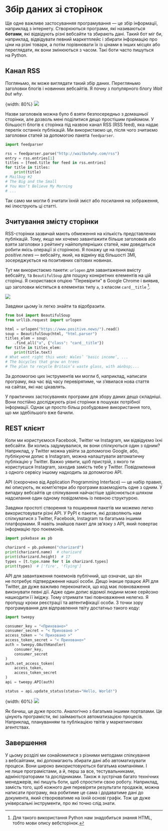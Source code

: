 # Збір даних зі сторінок

Ще одне важливе застосуванняя програмування — це&nbsp;збір інформації, наприклад з&nbsp;інтернету. Створюються програми, які називаються **ботами**, які відвідують різні вебсайти та&nbsp;збирають дані. Такий бот міг би, наприклад, відвідувати певний маркетплейс і збирати інформацію про ціни на&nbsp;різні товари, а потім порівнювати їх із цінами в&nbsp;інших місцях або переглядати, як&nbsp;вони змінюються з&nbsp;часом. Такі боти часто пишуться на&nbsp;Python.

## Канал RSS

Погляньмо, як&nbsp;може виглядати такий збір даних. Перегляньмо заголовки блогів і новинних вебсайтів. Я почну з&nbsp;популярного блогу *Wait but why*.

{width: 80%}
![](404_wait_but_why.png)

Назви заголовків можна було б взяти безпосередньо з&nbsp;домашньої сторінки, але дозволь мені поділитися дещо простішим прийомом. У більшості блогів є сторінка під назвою канал RSS (RSS feed), яка надає перелік останніх публікацій. Ми&nbsp;використаємо це, після чого зчитаємо заголовки статей за допомогою пакета `feedparser`.

```python
import feedparser

rss = feedparser.parse("http://waitbutwhy.com/rss")
entry = rss.entries[1]
titles = [feed.title for feed in rss.entries]
for title in titles:
    print(title)
# Mailbag #2
# The Big and the Small
# You Won’t Believe My Morning
# ...
```

Так само ми&nbsp;могли б зчитати їхній зміст або посилання на&nbsp;зображення, які ілюструють ці статті.

## Зчитування змісту сторінки

RSS-сторінки зазвичай мають обмеження на&nbsp;кількість представлених публікацій. Тому, якщо ми&nbsp;хочемо завантажити більше заголовків або взяти заголовки з&nbsp;рейтингу найпопулярніших статей, нам доведеться робити якісь операції зі сторінкою. Я покажу це&nbsp;на&nbsp;прикладі *positive.news* — вебсайту, який, на&nbsp;відміну від більшості ЗМІ, зосереджується на&nbsp;позитивних світових новинах.

Тут ми&nbsp;використаємо пакети: `urlopen` для завантаження вмісту вебсайту, та&nbsp;`BeautifulSoup` для пошуку конкретних елементів на&nbsp;цій сторінці. Я скористався опцією "Перевірити" в&nbsp;Google Chrome і виявив, що&nbsp;заголовки містяться в&nbsp;елементах типу `а`, з&nbsp;класом `card__title` [^403_1].

![](404_positivenews.png)

Завдяки цьому їх легко знайти та&nbsp;відобразити.

```python
from bs4 import BeautifulSoup
from urllib.request import urlopen

html = urlopen("https://www.positive.news/").read()
soup = BeautifulSoup(html, "html.parser")
titles_elem = soup\
    .find_all("a", {"class": "card__title"})
for title in titles_elem:
    print(title.text)
# What went right this week: Wales’ ‘basic income’, ...
# The bicycles that grow on trees
# The plan to recycle Britain’s waste glass, with a&nbsp;...
```

За допомогою цих інструментів ми&nbsp;могли б, наприклад, написати програму, яка час&nbsp;від часу перевірятиме, чи з’явилася нова стаття на&nbsp;сайтах, які нас цікавлять.

У практичних застосуваннях програми для збору даних дещо складніші. Вони постійно досліджують різні сторінки в&nbsp;пошуках потрібної інформації. Однак це&nbsp;просто більш розбудоване використання того, що&nbsp;ми&nbsp;здебільшого вже бачили.

## REST клієнт

Коли ми&nbsp;користуємося Facebook, Twitter чи Instagram, ми&nbsp;відвідуємо їхні вебсайти. Ви колись задумувалися, як&nbsp;вони спілкуються один з&nbsp;одним? Наприклад, у&nbsp;Twitter можна увійти за допомогою Google, або, публікуючи допис в&nbsp;Instagram, можна налаштувати автоматичну публікацію у&nbsp;Twitter. Важко уявити, щоб пристрій, з&nbsp;якого ти користуєшся Instagram, заходив замість тебе у&nbsp;Twitter. Повідомлення з&nbsp;одного сервісу іншому надходить за допомогою API.

API (скорочено від Application Programming Interface) — це&nbsp;набір правил, які описують, як&nbsp;комп’ютери або програми взаємодіють одне з&nbsp;одним. У випадку вебсайтів це&nbsp;спілкування найчастіше здійснюється шляхом надсилання один одному повідомлень із певною структурою.

Завдяки простоті створення та&nbsp;поширення пакетів ми&nbsp;можемо легко використовувати різні API. У PyPI є пакети, які дозволяють нам спілкуватися з&nbsp;Twitter, Facebook, Instagram та&nbsp;багатьма іншими платформами. Я навіть знайшов пакет для зв’язку з&nbsp;API, який повертає інформацію про покемонів.

```python
import pokebase as pb

charizard = pb.pokemon("charizard")
print(charizard.name)  # charizard
print(charizard.height)  # 17
types = [t.type.name for t in charizard.types]
print(types)  # ['fire', 'flying']
```

API для завантаження покемонів публічний, що&nbsp;означає, що&nbsp;він не&nbsp;потребує підтвердження нашої особи. Дещо інакше працює API для Twitter, де&nbsp;дуже важливо переконатися, що&nbsp;код має повноваження виконувати певні дії. Адже один допис відомої людини може серйозно нашкодити її&nbsp;іміджу. Тому отримати такі повноваження нелегко. Я пропущу кроки реєстрації та&nbsp;автентифікації особи. З точки зору програмування для відправлення твіту достатньо такого коду:

```python
import tweepy

consumer_key = "<Приховано>"
consumer_secret = "< Приховано >"
access_token = "< Приховано >"
access_token_secret = "< Приховано>"
auth = tweepy.OAuthHandler(
    consumer_key,
    consumer_secret
)
auth.set_access_token(
    access_token,
    access_token_secret
)
api = tweepy.API(auth)

status = api.update_status(status="Hello, World!")
```

{width: 60%}
![](tweet.png)

Як бачиш, це&nbsp;дуже просто. Аналогічно з&nbsp;багатьма іншими порталами. Це цінують програмісти, які займаються автоматизацією процесів. Наприклад, плануванням та&nbsp;публікацією твітів у&nbsp;маркетингових агентствах.

## Завершення

У цьому розділі ми&nbsp;ознайомилися з&nbsp;різними методами спілкування з&nbsp;вебсайтами, які допомагають збирати дані або автоматизувати процеси. Вони широко використовуються багатьма компаніями. І не&nbsp;лише програмістами, а й, перш за все, тестувальниками, адміністраторами та&nbsp;дослідниками. Також я зустрічав багато технічних менеджерів, які пишуть боти, щоб спростити свою роботу. Наприклад, замість того, щоб кожного дня перевіряти результати продажів, можна написати програму, яка робитиме це&nbsp;сама і додаватиме дані до документа, який створюватиме на&nbsp;їхній основі графік. Тож це&nbsp;дуже універсальні інструменти, про які точно слід знати.

[^403_1]: Для такого використання Python нам знадобиться знання HTML, тобто мови опису вебсторінок.



